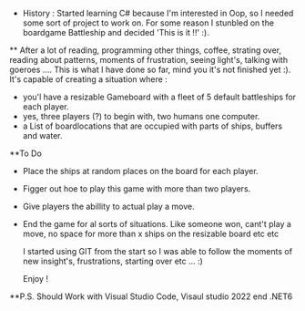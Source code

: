 * History :
  Started learning C# because I'm interested in Oop, so I needed some sort of project to work on. 
    For some reason I stunbled on the boardgame Battleship and decided 'This is it !!' :).
  
** After a lot of reading, programming other things, coffee, strating over, reading about patterns, moments of frustration, seeing light's, talking with goeroes ....
    This is what I have done so far, mind you it's not finished yet :). 
    It's capable of creating a situation where :
- you'l have a resizable Gameboard with a fleet of 5 default battleships for each player.
- yes, three players (?) to begin with,  two humans one computer.
- a List of boardlocations that are occupied with parts of ships, buffers and water.
    
**To Do  
- Place the ships at random places on the board for each player.
- Figger out hoe to play this game with more than two players.
- Give players the abillity to actual play a move.
- End the game for al sorts of situations. 
          Like someone won, cant't play a move, no space for more than x ships on the resizable board etc etc 
  
  I started using GIT from the start so I was able to follow the moments of new insight's, frustrations, starting over etc ... :)

  Enjoy !
  
**P.S.
    Should Work with Visual Studio Code, Visaul studio 2022 end .NET6